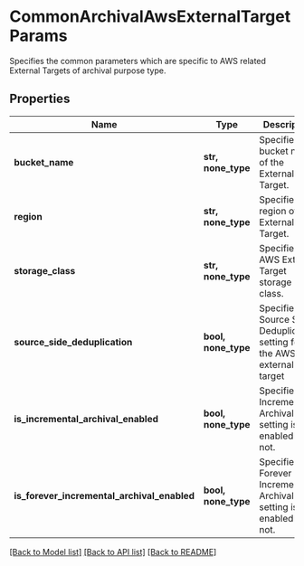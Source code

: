 # CommonArchivalAwsExternalTargetParams

Specifies the common parameters which are specific to AWS related External Targets of archival purpose type.

## Properties
Name | Type | Description | Notes
------------ | ------------- | ------------- | -------------
**bucket_name** | **str, none_type** | Specifies bucket name of the External Target. | 
**region** | **str, none_type** | Specifies region of the External Target. | 
**storage_class** | **str, none_type** | Specifies the AWS External Target storage class. | 
**source_side_deduplication** | **bool, none_type** | Specifies the Source Side Deduplication setting for the AWS external target | [optional] 
**is_incremental_archival_enabled** | **bool, none_type** | Specifies if Incremental Archival setting is enabled or not. | [optional] 
**is_forever_incremental_archival_enabled** | **bool, none_type** | Specifies if Forever Incremental Archival setting is enabled or not. | [optional] 

[[Back to Model list]](../README.md#documentation-for-models) [[Back to API list]](../README.md#documentation-for-api-endpoints) [[Back to README]](../README.md)


